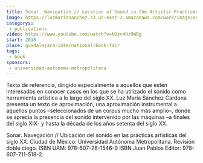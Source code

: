 ```yaml
---
title: Sonar. Navigation // Location of Sound in the Artistic Practices in the 20th Century
image: https://luzmariasanchez.s3.us-east-2.amazonaws.com/work/image/original/Portada-libro-sonar.jpg
categorys:
 - publications
video: https://www.youtube.com/watch?v=NDzv4Hz9WDg
start: 2018
place: guadalajara-international-book-fair
tags: 
 - book
sponsors:
 - universidad-autonoma-metropolitana
---
```


Texto de referencia, dirigido especialmente a aquellos que estén interesados ​​en conocer casos en los que se ha utilizado el sonido como herramienta artística a lo largo del siglo XX. Luz María Sánchez Cardona presenta un texto de aproximación, una aproximación instrumental a aquellos puntos –seleccionados de un corpus mucho más amplio–, donde se aprecia la presencia del sonido intervenido por las máquinas –a finales del siglo XIX- y hasta la década de los años setenta del siglo XX.

Sonar. Navegación // Ubicación del sonido en las prácticas artísticas del siglo XX. Ciudad de México: Universidad Autónoma Metropolitana. Revisión doble ciego. ISBN UAM: 978-607-28-1546-9 ISBN Juan Pablos Editor: 978-607-711-518-2.
